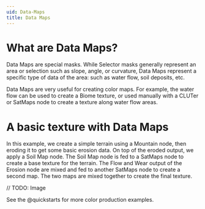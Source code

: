 ```yaml
---
uid: Data-Maps
title: Data Maps
---
```


# What are Data Maps?
Data Maps are special masks. While Selector masks generally represent an area or selection such as slope, angle, or curvature, Data Maps represent a specific type of data of the area: such as water flow, soil deposits, etc.

Data Maps are very useful for creating color maps. For example, the water flow can be used to create a Biome texture, or used manually with a CLUTer or SatMaps node to create a texture along water flow areas.

# A basic texture with Data Maps
In this example, we create a simple terrain using a Mountain node, then eroding it to get some basic erosion data. On top of the eroded output, we apply a Soil Map node. The Soil Map node is fed to a SatMaps node to create a base texture for the terrain. The Flow and Wear output of the Erosion node are mixed and fed to another SatMaps node to create a second map. The two maps are mixed together to create the final texture.

// TODO: Image

See the @quickstarts for more color production examples.